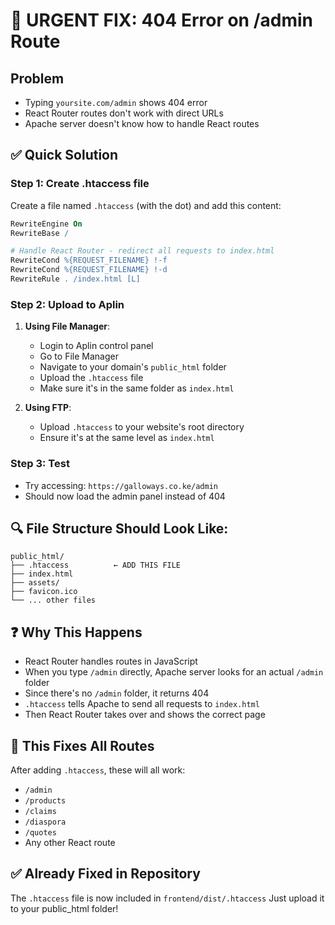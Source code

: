# 🚨 URGENT FIX: 404 Error on /admin Route

## Problem
- Typing `yoursite.com/admin` shows 404 error
- React Router routes don't work with direct URLs
- Apache server doesn't know how to handle React routes

## ✅ Quick Solution

### Step 1: Create .htaccess file
Create a file named `.htaccess` (with the dot) and add this content:

```apache
RewriteEngine On
RewriteBase /

# Handle React Router - redirect all requests to index.html
RewriteCond %{REQUEST_FILENAME} !-f
RewriteCond %{REQUEST_FILENAME} !-d
RewriteRule . /index.html [L]
```

### Step 2: Upload to Aplin
1. **Using File Manager**:
   - Login to Aplin control panel
   - Go to File Manager
   - Navigate to your domain's `public_html` folder
   - Upload the `.htaccess` file
   - Make sure it's in the same folder as `index.html`

2. **Using FTP**:
   - Upload `.htaccess` to your website's root directory
   - Ensure it's at the same level as `index.html`

### Step 3: Test
- Try accessing: `https://galloways.co.ke/admin`
- Should now load the admin panel instead of 404

## 🔍 File Structure Should Look Like:
```
public_html/
├── .htaccess          ← ADD THIS FILE
├── index.html
├── assets/
├── favicon.ico
└── ... other files
```

## ❓ Why This Happens
- React Router handles routes in JavaScript
- When you type `/admin` directly, Apache server looks for an actual `/admin` folder
- Since there's no `/admin` folder, it returns 404
- `.htaccess` tells Apache to send all requests to `index.html`
- Then React Router takes over and shows the correct page

## 🎯 This Fixes All Routes
After adding `.htaccess`, these will all work:
- `/admin`
- `/products`
- `/claims`
- `/diaspora`
- `/quotes`
- Any other React route

## ✅ Already Fixed in Repository
The `.htaccess` file is now included in `frontend/dist/.htaccess`
Just upload it to your public_html folder!
